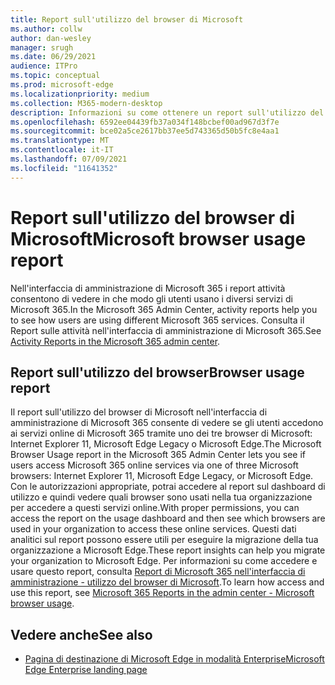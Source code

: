 ```yaml
---
title: Report sull'utilizzo del browser di Microsoft
ms.author: collw
author: dan-wesley
manager: srugh
ms.date: 06/29/2021
audience: ITPro
ms.topic: conceptual
ms.prod: microsoft-edge
ms.localizationpriority: medium
ms.collection: M365-modern-desktop
description: Informazioni su come ottenere un report sull'utilizzo del browser per la tua organizzazione.
ms.openlocfilehash: 6592ee04439fb37a034f148bcbef00ad967d3f7e
ms.sourcegitcommit: bce02a5ce2617bb37ee5d743365d50b5fc8e4aa1
ms.translationtype: MT
ms.contentlocale: it-IT
ms.lasthandoff: 07/09/2021
ms.locfileid: "11641352"
---
```

# <a name="microsoft-browser-usage-report"></a><span data-ttu-id="73d1b-103">Report sull'utilizzo del browser di Microsoft</span><span class="sxs-lookup"><span data-stu-id="73d1b-103">Microsoft browser usage report</span></span>

<span data-ttu-id="73d1b-104">Nell'interfaccia di amministrazione di Microsoft 365 i report attività consentono di vedere in che modo gli utenti usano i diversi servizi di Microsoft 365.</span><span class="sxs-lookup"><span data-stu-id="73d1b-104">In the Microsoft 365 Admin Center, activity reports help you to see how users are using different Microsoft 365 services.</span></span> <span data-ttu-id="73d1b-105">Consulta il [](/microsoft-365/admin/activity-reports/activity-reports?view=o365-worldwide)Report sulle attività nell'interfaccia di amministrazione di Microsoft 365.</span><span class="sxs-lookup"><span data-stu-id="73d1b-105">See [Activity Reports in the Microsoft 365 admin center](/microsoft-365/admin/activity-reports/activity-reports?view=o365-worldwide).</span></span>

## <a name="browser-usage-report"></a><span data-ttu-id="73d1b-106">Report sull'utilizzo del browser</span><span class="sxs-lookup"><span data-stu-id="73d1b-106">Browser usage report</span></span>

<span data-ttu-id="73d1b-107">Il report sull'utilizzo del browser di Microsoft nell'interfaccia di amministrazione di Microsoft 365 consente di vedere se gli utenti accedono ai servizi online di Microsoft 365 tramite uno dei tre browser di Microsoft: Internet Explorer 11, Microsoft Edge Legacy o Microsoft Edge.</span><span class="sxs-lookup"><span data-stu-id="73d1b-107">The Microsoft Browser Usage report in the Microsoft 365 Admin Center lets you see if users access Microsoft 365 online services via one of three Microsoft browsers: Internet Explorer 11, Microsoft Edge Legacy, or Microsoft Edge.</span></span> <span data-ttu-id="73d1b-108">Con le autorizzazioni appropriate, potrai accedere al report sul dashboard di utilizzo e quindi vedere quali browser sono usati nella tua organizzazione per accedere a questi servizi online.</span><span class="sxs-lookup"><span data-stu-id="73d1b-108">With proper permissions, you can access the report on the usage dashboard and then see which browsers are used in your organization to access these online services.</span></span> <span data-ttu-id="73d1b-109">Questi dati analitici sul report possono essere utili per eseguire la migrazione della tua organizzazione a Microsoft Edge.</span><span class="sxs-lookup"><span data-stu-id="73d1b-109">These report insights can help you migrate your organization to Microsoft Edge.</span></span> <span data-ttu-id="73d1b-110">Per informazioni su come accedere e usare questo report, consulta [Report di Microsoft 365 nell'interfaccia di amministrazione - utilizzo del browser di Microsoft](/microsoft-365/admin/activity-reports/browser-usage-report?view=o365-worldwide).</span><span class="sxs-lookup"><span data-stu-id="73d1b-110">To learn how access and use this report, see [Microsoft 365 Reports in the admin center - Microsoft browser usage](/microsoft-365/admin/activity-reports/browser-usage-report?view=o365-worldwide).</span></span>

## <a name="see-also"></a><span data-ttu-id="73d1b-111">Vedere anche</span><span class="sxs-lookup"><span data-stu-id="73d1b-111">See also</span></span>

- [<span data-ttu-id="73d1b-112">Pagina di destinazione di Microsoft Edge in modalità Enterprise</span><span class="sxs-lookup"><span data-stu-id="73d1b-112">Microsoft Edge Enterprise landing page</span></span>](https://aka.ms/EdgeEnterprise)
